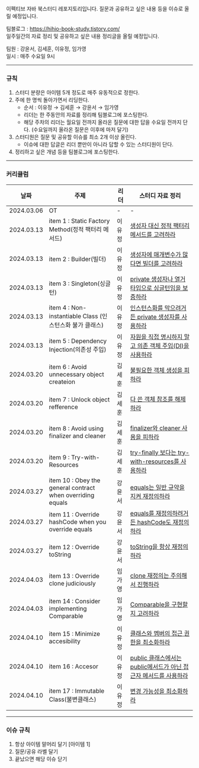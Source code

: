 이펙티브 자바 북스터디 레포지토리입니다. 질문과 공유하고 싶은 내용 등을 이슈로 올릴 예정입니다.  

팀블로그 : https://hihio-book-study.tistory.com/  
일주일간의 자료 정리 및 공유하고 싶은 내용 정리글을 올릴 예정입니다.  

팀원 : 강윤서, 김세훈, 이유정, 임가영  
일시 : 매주 수요일 9시
***
### 규칙
1. 스터디 분량은 아이템 5개 정도로 매주 유동적으로 정한다.
2. 주에 한 명씩 돌아가면서 리딩한다. 
    - 순서 : 이유정 → 김세훈 → 강윤서 → 임가영
    - 리더는 한 주동안의 자료를 정리해 팀블로그에 포스팅한다.
    - 해당 주차의 리더는 월요일 전까지 올라온 질문에 대한 답을 수요일 전까지 단다. (수요일까지 올라온 질문은 이후에 마저 달기)
3. 스터디원은 질문 및 공유할 이슈를 최소 2개 이상 올린다.
    - 이슈에 대한 답글은 리더 뿐만이 아니라 답할 수 있는 스터디원이 단다.
4. 정리하고 싶은 개념 등을 팀블로그에 포스팅한다.

***
### 커리큘럼

| 날짜 | 주제 | 리더 | 스터디 자료 정리 |
| ---- | ---- | ---- | ---------------- |
| 2024.03.06 | OT | - | - |
| 2024.03.13 | item 1 : Static Factory Method(정적 팩터리 메서드) | 이유정 | [생성자 대신 정적 팩터리 메서드를 고려하라](https://legend-click-01d.notion.site/Item1-dcff2a11825546488a94df064f828ae1?pvs=4) |
 | 2024.03.13 | item 2 : Builder(빌더) | 이유정 | [생성자에 매개변수가 많다면 빌더를 고려하라](https://legend-click-01d.notion.site/Item2-bb0874a5322f4be99695f7d3302d94c4?pvs=4) |
 | 2024.03.13 | item 3 : Singleton(싱글턴)| 이유정 | [private 생성자나 열거타입으로 싱글턴임을 보증하라](https://legend-click-01d.notion.site/Item3-private-c1a7a0fff27d4782a1dafb31114d2563?pvs=4) |
 | 2024.03.13 | item 4 : Non-instantiable Class (인스턴스화 불가 클래스) | 이유정 | [인스턴스화를 막으려거든 private 생성자를 사용하라](https://legend-click-01d.notion.site/Item4-private-a8d9dfe3ab4345218c6dc73627296264?pvs=4) |
 | 2024.03.13 | item 5 : Dependency Injection(의존성 주입) | 이유정 | [자원을 직접 명시하지 말고 의존 객체 주입(DI)을 사용하라](https://legend-click-01d.notion.site/Item5-DI-59b3826e1bb44b2fa9f88330914a14d9?pvs=4) |
 | 2024.03.20 | item 6 : Avoid unnecessary object createion | 김세훈 | [불필요한 객체 생성을 피하라](https://chatter-shovel-8ae.notion.site/Item06-7f41536017884965b7199536f297eae7?pvs=4) |
 | 2024.03.20 | item 7 : Unlock object refference | 김세훈 | [다 쓴 객체 참조를 해제하라](https://chatter-shovel-8ae.notion.site/Item07-418061ea88e34414a08affb7209e7fba?pvs=4) |
 | 2024.03.20 | item 8 : Avoid using finalizer and cleaner | 김세훈 | [finalizer와 cleaner 사용을 피하라](https://chatter-shovel-8ae.notion.site/Item08-finalizer-cleaner-fb671784df584fdc9d5dfc30b5612a33?pvs=4) |
 | 2024.03.20 | item 9 : Try-with-Resources | 김세훈 | [try-finally 보다는 try-with-resources를 사용하라](https://chatter-shovel-8ae.notion.site/Item09-try-finally-try-with-resources-9bbaab4bafef402f8f77472d1d643207?pvs=4) |
 | 2024.03.27 | item 10 : Obey the general contract when overriding equals | 강윤서 | [equals는 일반 규약을 지켜 재정의하라](https://amusing-blade-1b3.notion.site/Item-10-equals-6181e10472474dbcbd2b220ac1695b20?pvs=4) |
 | 2024.03.27 | item 11 : Override hashCode when you override equals | 강윤서 | [equals를 재정의하려거든 hashCode도 재정의하라](https://amusing-blade-1b3.notion.site/Item-11-equals-hashCode-5996c57d79b64d16bbb768e995c6811e?pvs=4) |
 | 2024.03.27 | item 12 : Override toString | 강윤서 | [toString을 항상 재정의하라](https://amusing-blade-1b3.notion.site/Item-12-toString-462ac485d36d4f189246fc1d68865349?pvs=4) |
 | 2024.04.03 | item 13 : Override clone judiciously | 임가영 | [clone 재정의는 주의해서 진행하라](https://incongruous-cheshire-d58.notion.site/Item13-clone-5567f591ef2a4c7b9323761ccc871aa2?pvs=74) |
 | 2024.04.03 | item 14 : Consider implementing Comparable | 임가영 | [Comparable을 구현할지 고려하라](https://incongruous-cheshire-d58.notion.site/Item14-Comparable-9f9940b671b84bf4ba636aa1e786868e?pvs=74) |
 | 2024.04.10 | item 15 : Minimize accesibility | 이유정 | [클래스와 멤버의 접근 권한을 최소화하라](https://legend-click-01d.notion.site/item15-09b30851f2c84c6d8856ef9088d33d75?pvs=4) |
 | 2024.04.10 | item 16 : Accesor | 이유정 | [public 클래스에서는 public메서드가 아닌 접근자 메서드를 사용하라](https://legend-click-01d.notion.site/item16-public-public-e0ad365bf8334f45af9838fb9ea334d0?pvs=4) |
 | 2024.04.10 | item 17 : Immutable Class(불변클래스)| 이유정 | [변경 가능성을 최소화하라](https://legend-click-01d.notion.site/item17-6aa99477520f481382cd08472b80b744?pvs=4) |
 
***
### 이슈 규칙
1. 항상 아이템 말머리 달기 [아이템 1]
2. 질문/공유 라벨 달기
3. 끝났으면 해당 이슈 닫기
